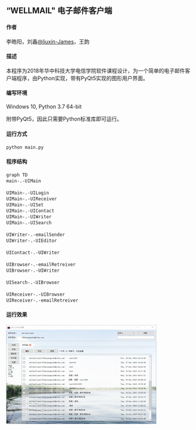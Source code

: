 ## “WELLMAIL" 电子邮件客户端

#### 作者

李皓阳，刘鑫[@liuxin-James](https://github.com/liuxin-James)，王韵

#### 描述

本程序为2018年华中科技大学电信学院软件课程设计，为一个简单的电子邮件客户端程序，由Python实现，带有PyQt5实现的图形用户界面。

#### 编写环境

Windows 10, Python 3.7 64-bit

附带PyQt5，因此只需要Python标准库即可运行。

#### 运行方式

```
python main.py
```

#### 程序结构

```mermaid
graph TD
main-.-UIMain

UIMain-.-UILogin
UIMain-.-UIReceiver
UIMain-.-UISet
UIMain-.-UIContact
UIMain-.-UIWriter
UIMain-.-UISearch

UIWriter-.-emailSender
UIWriter-.-UIEditor

UIContact-.-UIWriter

UIBrowser-.-emailRetreiver
UIBrowser-.-UIWriter

UISearch-.-UIBrowser

UIReceiver-.-UIBrowser
UIReceiver-.-emailRetreiver

```

#### 运行效果

<img width="80%" src="imgs_readme/client.png">




